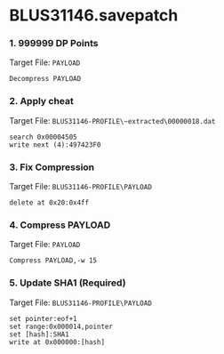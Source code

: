 # BLUS31146.savepatch

### 1.  999999 DP Points

Target File: `PAYLOAD`

```
Decompress PAYLOAD
```

### 2. Apply cheat

Target File: `BLUS31146-PROFILE\~extracted\00000018.dat`

```
search 0x00004505
write next (4):497423F0
```

### 3. Fix Compression

Target File: `BLUS31146-PROFILE\PAYLOAD`

```
delete at 0x20:0x4ff
```

### 4. Compress PAYLOAD

Target File: `PAYLOAD`

```
Compress PAYLOAD,-w 15
```

### 5.  Update SHA1 (Required)

Target File: `BLUS31146-PROFILE\PAYLOAD`

```
set pointer:eof+1
set range:0x000014,pointer
set [hash]:SHA1
write at 0x000000:[hash]
```

